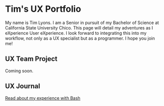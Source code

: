# Tim's UX Portfolio

My name is Tim Lyons. I am a Senior in pursuit of my Bachelor of Science at California State University Chico. This page will detail my adventures as I eXperience User eXperience. I look forward to integrating this into my workflow, not only as a UX specialist but as a programmer. I hope you join me!

## UX Team Project

Coming soon.

## UX Journal

[Read about my experience with Bash](j01/)
